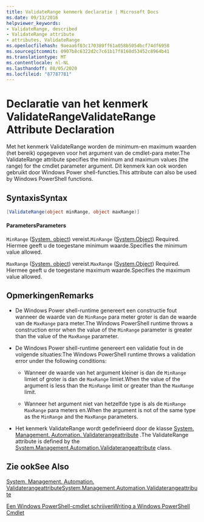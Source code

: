 ```yaml
---
title: ValidateRange kenmerk declaratie | Microsoft Docs
ms.date: 09/13/2016
helpviewer_keywords:
- ValidateRange, described
- ValidateRange attribute
- attributes, ValidateRange
ms.openlocfilehash: 9aeaa6f03c170389ff61a058b505dbcf74df6958
ms.sourcegitcommit: 0907b8c6322d2c7c61b17f8168d53452c8964b41
ms.translationtype: MT
ms.contentlocale: nl-NL
ms.lasthandoff: 08/05/2020
ms.locfileid: "87787781"
---
```

# <a name="validaterange-attribute-declaration"></a><span data-ttu-id="32bda-102">Declaratie van het kenmerk ValidateRange</span><span class="sxs-lookup"><span data-stu-id="32bda-102">ValidateRange Attribute Declaration</span></span>

<span data-ttu-id="32bda-103">Met het kenmerk ValidateRange worden de minimum-en maximum waarden (het bereik) opgegeven voor het argument van de cmdlet-para meter.</span><span class="sxs-lookup"><span data-stu-id="32bda-103">The ValidateRange attribute specifies the minimum and maximum values (the range) for the cmdlet parameter argument.</span></span> <span data-ttu-id="32bda-104">Dit kenmerk kan ook worden gebruikt door Windows Power shell-functies.</span><span class="sxs-lookup"><span data-stu-id="32bda-104">This attribute can also be used by Windows PowerShell functions.</span></span>

## <a name="syntax"></a><span data-ttu-id="32bda-105">Syntaxis</span><span class="sxs-lookup"><span data-stu-id="32bda-105">Syntax</span></span>

```csharp
[ValidateRange(object minRange, object maxRange)]
```

#### <a name="parameters"></a><span data-ttu-id="32bda-106">Parameters</span><span class="sxs-lookup"><span data-stu-id="32bda-106">Parameters</span></span>

<span data-ttu-id="32bda-107">`MinRange` ([System. object](/dotnet/api/system.object)) vereist.</span><span class="sxs-lookup"><span data-stu-id="32bda-107">`MinRange` ([System.Object](/dotnet/api/system.object)) Required.</span></span> <span data-ttu-id="32bda-108">Hiermee geeft u de toegestane minimum waarde.</span><span class="sxs-lookup"><span data-stu-id="32bda-108">Specifies the minimum value allowed.</span></span>

<span data-ttu-id="32bda-109">`MaxRange` ([System. object](/dotnet/api/system.object)) vereist.</span><span class="sxs-lookup"><span data-stu-id="32bda-109">`MaxRange` ([System.Object](/dotnet/api/system.object)) Required.</span></span> <span data-ttu-id="32bda-110">Hiermee geeft u de toegestane maximum waarde.</span><span class="sxs-lookup"><span data-stu-id="32bda-110">Specifies the maximum value allowed.</span></span>

## <a name="remarks"></a><span data-ttu-id="32bda-111">Opmerkingen</span><span class="sxs-lookup"><span data-stu-id="32bda-111">Remarks</span></span>

- <span data-ttu-id="32bda-112">De Windows Power shell-runtime genereert een constructie fout wanneer de waarde van de `MinRange` para meter groter is dan de waarde van de `MaxRange` para meter.</span><span class="sxs-lookup"><span data-stu-id="32bda-112">The Windows PowerShell runtime throws a construction error when the value of the `MinRange` parameter is greater than the value of the `MaxRange` parameter.</span></span>

- <span data-ttu-id="32bda-113">De Windows Power shell-runtime genereert een validatie fout in de volgende situaties:</span><span class="sxs-lookup"><span data-stu-id="32bda-113">The Windows PowerShell runtime throws a validation error under the following conditions:</span></span>

  - <span data-ttu-id="32bda-114">Wanneer de waarde van het argument kleiner is dan de `MinRange` limiet of groter is dan de `MaxRange` limiet.</span><span class="sxs-lookup"><span data-stu-id="32bda-114">When the value of the argument is less than the `MinRange` limit or greater than the `MaxRange` limit.</span></span>

  - <span data-ttu-id="32bda-115">Wanneer het argument niet van hetzelfde type is als de `MinRange` `MaxRange` para meters en.</span><span class="sxs-lookup"><span data-stu-id="32bda-115">When the argument is not of the same type as the `MinRange` and the `MaxRange` parameters.</span></span>

- <span data-ttu-id="32bda-116">Het kenmerk ValidateRange wordt gedefinieerd door de klasse [System. Management. Automation. Validaterangeattribute](/dotnet/api/System.Management.Automation.ValidateRangeAttribute) .</span><span class="sxs-lookup"><span data-stu-id="32bda-116">The ValidateRange attribute is defined by the [System.Management.Automation.Validaterangeattribute](/dotnet/api/System.Management.Automation.ValidateRangeAttribute) class.</span></span>

## <a name="see-also"></a><span data-ttu-id="32bda-117">Zie ook</span><span class="sxs-lookup"><span data-stu-id="32bda-117">See Also</span></span>

[<span data-ttu-id="32bda-118">System. Management. Automation. Validaterangeattribute</span><span class="sxs-lookup"><span data-stu-id="32bda-118">System.Management.Automation.Validaterangeattribute</span></span>](/dotnet/api/System.Management.Automation.ValidateRangeAttribute)

[<span data-ttu-id="32bda-119">Een Windows PowerShell-cmdlet schrijven</span><span class="sxs-lookup"><span data-stu-id="32bda-119">Writing a Windows PowerShell Cmdlet</span></span>](./writing-a-windows-powershell-cmdlet.md)
